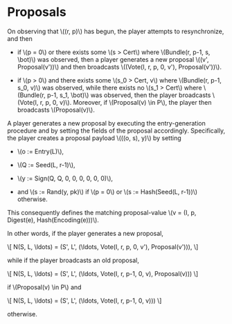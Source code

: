 # Proposals

On observing that \\((r, p)\\) has begun, the player attempts to
resynchronize, and then

- if \\(p = 0\\) or there exists some \\(s > Cert\\) where \\(Bundle(r, p-1, s, \bot)\\)
was observed, then a player generates a new proposal \\((v', Proposal(v'))\\) and
then broadcasts \\((Vote(I, r, p, 0, v'), Proposal(v'))\\).

- if \\(p > 0\\) and there exists some \\(s_0 > Cert, v\\) where \\(Bundle(r, p-1, s_0, v)\\)
was observed, while there exists no \\(s_1 > Cert\\) where \\(Bundle(r, p-1, s_1, \bot)\\)
was observed, then the player broadcasts \\(Vote(I, r, p, 0, v)\\). Moreover, if
\\(Proposal(v) \in P\\), the player then broadcasts \\(Proposal(v)\\).
   
A player generates a new proposal by executing the entry-generation
procedure and by setting the fields of the proposal
accordingly. Specifically, the player creates a proposal payload
\\(((o, s), y)\\) by setting

- \\(o := Entry(L)\\),

- \\(Q := Seed(L, r-1)\\),

- \\(y := Sign(Q, Q, 0, 0, 0, 0, 0, 0)\\),

- and \\(s := Rand(y, pk)\\) if \\(p = 0\\) or \\(s := Hash(Seed(L, r-1))\\)
otherwise. 

This consequently defines the matching proposal-value \\(v = (I, p, Digest(e), Hash(Encoding(e)))\\).

In other words, if the player generates a new proposal,

\\[
N(S, L, \ldots) = (S', L', (\ldots, Vote(I, r, p, 0, v'), Proposal(v'))),
\\]

while if the player broadcasts an old proposal,

\\[
N(S, L, \ldots) = (S', L', (\ldots, Vote(I, r, p-1, 0, v), Proposal(v)))
\\]

if \\(Proposal(v) \in P\\) and

\\[
N(S, L, \ldots) = (S', L', (\ldots, Vote(I, r, p-1, 0, v)))
\\]

otherwise.